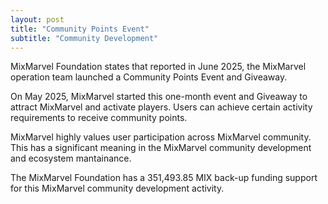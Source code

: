 ```yaml
---
layout: post
title: "Community Points Event"
subtitle: "Community Development"
---
```


MixMarvel Foundation states that reported in June 2025, the MixMarvel operation team launched a Community Points Event and Giveaway.

On May 2025, MixMarvel started this one-month event and Giveaway to attract  MixMarvel and activate players. Users can achieve certain activity requirements to receive community points. 

MixMarvel highly values user participation across MixMarvel community. This has a significant meaning in the MixMarvel community development and ecosystem mantainance. 

The MixMarvel Foundation has a 351,493.85 MIX back-up funding support for this MixMarvel community development activity. 
